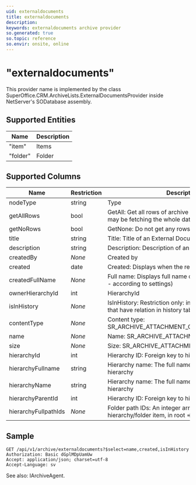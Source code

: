 ```yaml
---
uid: externaldocuments
title: externaldocuments
description: 
keywords: externaldocuments archive provider
so.generated: true
so.topic: reference
so.envir: onsite, online
---
```


# "externaldocuments"

This provider name is implemented by the class <see cref="T:SuperOffice.CRM.ArchiveLists.ExternalDocumentsProvider">SuperOffice.CRM.ArchiveLists.ExternalDocumentsProvider</see> inside NetServer's SODatabase assembly.

## Supported Entities
| Name | Description |
| ---- | ----- |
|"item"|Items|
|"folder"|Folder|

## Supported Columns
| Name | Restriction | Description | OrderBy
| ---- | ----- | ------- | ------ |
|nodeType|string|Type| x |
|getAllRows|bool|GetAll: Get all rows of archive - use with care, you may be fetching the whole database|  |
|getNoRows|bool|GetNone: Do not get any rows from the archive|  |
|title|string|Title: Title of an External Document| x |
|description|string|Description: Description of an External Document| x |
|createdBy| *None* |Created by|  |
|created|date|Created: Displays when the request was created| x |
|createdFullName| *None* |Full name: Displays full name of user (first, middle, last - according to settings)|  |
|ownerHierarchyId|int|HierarchyId| x |
|isInHistory| *None* |IsInHistory: Restriction only: in order to retrieve items that have relation in history table|  |
|contentType| *None* |Content type: SR\_ARCHIVE\_ATTACHMENT\_CONTENTTYPE\_TOOLTIP|  |
|name| *None* |Name: SR\_ARCHIVE\_ATTACHMENT\_NAME\_TOOLTIP|  |
|size| *None* |Size: SR\_ARCHIVE\_ATTACHMENT\_SIZE\_TOOLTIP|  |
|hierarchyId|int|Hierarchy ID: Foreign key to hierarchy table| x |
|hierarchyFullname|string|Hierarchy name: The full name/path from table hierarchy| x |
|hierarchyName|string|Hierarchy name: The full name/path from table hierarchy| x |
|hierarchyParentId|int|Hierarchy ID: Foreign key to hierarchy table| x |
|hierarchyFullpathIds| *None* |Folder path IDs: An integer array of nodes leading to a hierarchy/folder item, in root => leaf order|  |

## Sample

```http!
GET /api/v1/archive/externaldocuments?$select=name,created,isInHistory
Authorization: Basic dGplMDpUamUw
Accept: application/json; charset=utf-8
Accept-Language: sv

```



See also: <see cref="T:SuperOffice.CRM.Services.IArchiveAgent">IArchiveAgent</see>.</p>

